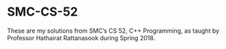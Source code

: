 # SMC-CS-52

These are my solutions from SMC’s CS 52, C++ Programming, as taught by Professor Hathairat Rattanasook during Spring 2018.